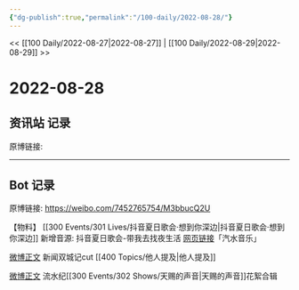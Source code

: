 ```yaml
---
{"dg-publish":true,"permalink":"/100-daily/2022-08-28/"}
---
```



<< [[100 Daily/2022-08-27\|2022-08-27]] | [[100 Daily/2022-08-29\|2022-08-29]] >>

# 2022-08-28

## 资讯站 记录

原博链接:

---
## Bot 记录

原博链接: https://weibo.com/7452765754/M3bbucQ2U

【物料】
[[300 Events/301 Lives/抖音夏日歌会·想到你深边\|抖音夏日歌会·想到你深边]] 新增音源:
抖音夏日歌会-带我去找夜生活
[网页链接](https://weibo.cn/sinaurl?u=https%3A%2F%2Fqishui.douyin.com%2Fs%2FjWd1CSf%2F)「汽水音乐」

[微博正文](https://weibo.com/detail/4807410243602453) 新闻双城记cut [[400 Topics/他人提及\|他人提及]]

[微博正文](https://weibo.com/detail/4807558362044067) 流水纪[[300 Events/302 Shows/天赐的声音\|天赐的声音]]花絮合辑
